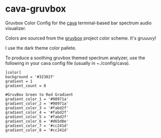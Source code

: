 # cava-gruvbox
Gruvbox Color Config for the [cava](https://github.com/karlstav/cava) terminal-based bar spectrum audio visualizer.

Colors are sourced from the [gruvbox](https://github.com/morhetz/gruvbox) project color scheme. It's gruuuvy!

I use the dark theme color pallete.

To produce a soothing gruvbox themed spectrum analyzer, use the following in your cava config file (usually in ~./config/cava). 
```
[color]
background = '#32302f'
gradient = 1
gradient_count = 8

#GruvBox Green to Red Gradient
gradient_color_1 = '#98971a'
gradient_color_2 = '#98971a'
gradient_color_3 = '#fabd2f'
gradient_color_4 = '#fabd2f'
gradient_color_5 = '#fabd2f'
gradient_color_6 = '#d65d0e'
gradient_color_7 = '#cc241d'
gradient_color_8 = '#cc241d'

```
